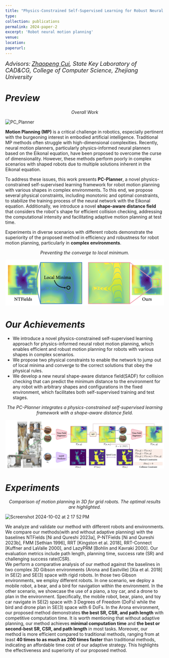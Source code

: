 ```yaml
---
title: "Physics-Constrained Self-Supervised Learning for Robust Neural Motion Planning with Shape-Aware Distance Function (under revision)"
type:
collection: publications
permalink: 2024-paper-2
excerpt: 'Robot neural motion planning'
venue:
location:
paperurl:
---
```


*<font size=4>Advisors:</font> [<font size=4>Zhaopeng Cui</font>](https://zhpcui.github.io/)<font size=4>, State Key Laboratory of CAD&CG, College of Computer Science, Zhejiang University</font>*   


*Preview*  
==  

<p style="text-align: center; font-style: italic;">Overall Work</p>  

![PC_Planner](/images/PC_Planner.png)  

**Motion Planning (MP)** is a critical challenge in robotics, especially pertinent with the burgeoning interest in embodied artificial intelligence. Traditional MP methods often struggle with high-dimensional complexities. Recently, neural motion planners, particularly physics-informed neural planners based on the Eikonal equation, have been proposed to overcome the curse of dimensionality. However, these methods perform poorly in complex scenarios with shaped robots due to multiple solutions inherent in the Eikonal equation.

To address these issues, this work presents **PC-Planner**, a novel physics-constrained self-supervised learning framework for robot motion planning with various shapes in complex environments. To this end, we propose several physical constraints, including monotonic and optimal constraints, to stabilize the training process of the neural network with the Eikonal equation. Additionally, we introduce a novel **shape-aware distance field** that considers the robot's shape for efficient collision checking, addressing the computational intensity and facilitating adaptive motion planning at test time.

Experiments in diverse scenarios with different robots demonstrate the superiority of the proposed method in efficiency and robustness for robot motion planning, particularly in **complex environments**.

<p style="text-align: center; font-style: italic;">Preventing the converge to local minimum.</p>  

![Local_min](/images/Local_min.png)

*Our Achievements*
==  

- We introduce a novel physics-constrained self-supervised learning approach for physics-informed neural robot motion planning, which enables efficient and robust motion planning for robots with various shapes in complex scenarios.
- We propose two physical constraints to enable the network to jump out of local minima and converge to the correct solutions that obey the physical rules.
- We develop a new neural shape-aware distance field(SADF) for collision checking that can predict the minimum distance to the environment for any robot with arbitrary shapes and configurations in the fixed environment, which facilitates both self-supervised training and test stages.


<p style="text-align: center; font-style: italic;">The PC-Planner integrates a physics-constrained self-supervised learning framework with a shape-aware distance field.</p>  

![PC_SADF](/images/PC_SADF.png)  


*Experiments*
===  

<p style="text-align: center; font-style: italic;">Comparison of motion planning in 3D for grid robots. The optimal results are highlighted.</p>  


<img width="837" alt="Screenshot 2024-10-02 at 2 17 52 PM" src="https://github.com/user-attachments/assets/bb0f8b86-1690-4a44-807b-d75305176a73">

We analyze and validate our method with different robots and environments. We compare our methods(with and without adaptive planning) with the baselines NTFields [Ni and Qureshi 2023a], P-NTFields [Ni and Qureshi 2023b], FMM [Sethian 1996], RRT [Kingston et al. 2018], RRT-Connect [Kuffner and LaValle 2000], and LazyPRM [Bohlin and Kavraki 2000]. Our evaluation metrics include path length, planning time, success rate (SR) and challenging success rate(CSR).  
We perform a comparative analysis of our method against the baselines in two complex 3D Gibson environments (Arona and Eastville) [Xia et al. 2018] in SE(2) and SE(3) space with rigid robots. In those two Gibson environments, we employ different robots. In one scenario, we deploy a mobile robot, a bear, and a bird for navigation within the environment. In the other scenario, we showcase the use of a piano, a toy car, and a drone to plan in the environment. Specifically, the mobile robot, bear, piano, and toy car navigate in SE(2) space with 3 Degrees of Freedom (DoFs) while the bird and drone plan in SE(3) space with 6 DoFs. In the Arona environment, our proposed method demonstrates **the best SR, CSR, and path length** with competitive computation time. It is worth mentioning that without adaptive planning, our method achieves **minimal computation time** and **the best or second-best SR, CSR, and path length** in most tasks. Moreover, our method is more efficient compared to traditional methods, ranging from at least **40 times to as much as 200 times faster** than traditional methods, indicating an affordable time cost of our adaptive strategy. This highlights the effectiveness and superiority of our proposed method.
